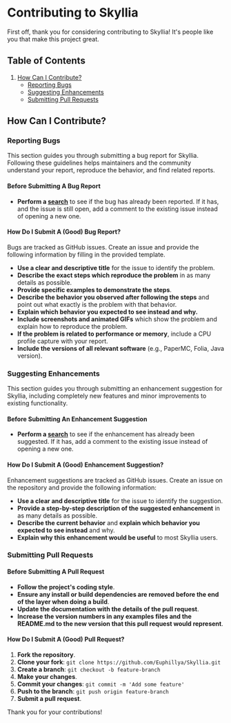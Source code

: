 # Contributing to Skyllia

First off, thank you for considering contributing to Skyllia! It's people like you that make this project great.

## Table of Contents

1. [How Can I Contribute?](#how-can-i-contribute)
    - [Reporting Bugs](#reporting-bugs)
    - [Suggesting Enhancements](#suggesting-enhancements)
    - [Submitting Pull Requests](#submitting-pull-requests)

## How Can I Contribute?

### Reporting Bugs

This section guides you through submitting a bug report for Skyllia. Following these guidelines helps maintainers and the community understand your report, reproduce the behavior, and find related reports.

#### Before Submitting A Bug Report

- **Perform a [search](https://github.com/Euphillya/Skyllia/issues)** to see if the bug has already been reported. If it has, and the issue is still open, add a comment to the existing issue instead of opening a new one.

#### How Do I Submit A (Good) Bug Report?

Bugs are tracked as GitHub issues. Create an issue and provide the following information by filling in the provided template.

- **Use a clear and descriptive title** for the issue to identify the problem.
- **Describe the exact steps which reproduce the problem** in as many details as possible.
- **Provide specific examples to demonstrate the steps**.
- **Describe the behavior you observed after following the steps** and point out what exactly is the problem with that behavior.
- **Explain which behavior you expected to see instead and why.**
- **Include screenshots and animated GIFs** which show the problem and explain how to reproduce the problem.
- **If the problem is related to performance or memory**, include a CPU profile capture with your report.
- **Include the versions of all relevant software** (e.g., PaperMC, Folia, Java version).

### Suggesting Enhancements

This section guides you through submitting an enhancement suggestion for Skyllia, including completely new features and minor improvements to existing functionality. 

#### Before Submitting An Enhancement Suggestion

- **Perform a [search](https://github.com/Euphillya/Skyllia/issues)** to see if the enhancement has already been suggested. If it has, add a comment to the existing issue instead of opening a new one.

#### How Do I Submit A (Good) Enhancement Suggestion?

Enhancement suggestions are tracked as GitHub issues. Create an issue on the repository and provide the following information:

- **Use a clear and descriptive title** for the issue to identify the suggestion.
- **Provide a step-by-step description of the suggested enhancement** in as many details as possible.
- **Describe the current behavior** and **explain which behavior you expected to see instead** and why.
- **Explain why this enhancement would be useful** to most Skyllia users.

### Submitting Pull Requests

#### Before Submitting A Pull Request

- **Follow the project's coding style**.
- **Ensure any install or build dependencies are removed before the end of the layer when doing a build**.
- **Update the documentation with the details of the pull request**.
- **Increase the version numbers in any examples files and the README.md to the new version that this pull request would represent**.

#### How Do I Submit A (Good) Pull Request?

1. **Fork the repository**.
2. **Clone your fork**: `git clone https://github.com/Euphillya/Skyllia.git`
3. **Create a branch**: `git checkout -b feature-branch`
4. **Make your changes**.
5. **Commit your changes**: `git commit -m 'Add some feature'`
6. **Push to the branch**: `git push origin feature-branch`
7. **Submit a pull request**.

Thank you for your contributions!
